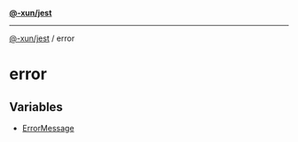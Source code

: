 [**@-xun/jest**](../README.md)

***

[@-xun/jest](../README.md) / error

# error

## Variables

- [ErrorMessage](variables/ErrorMessage.md)
